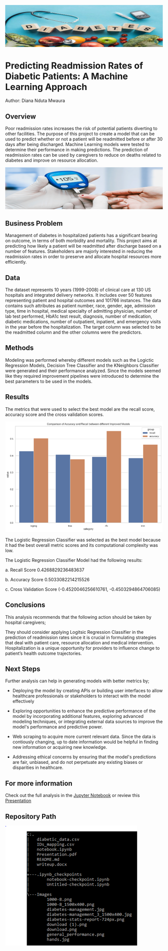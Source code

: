 
![blueprint](Images/diabetes-management_3_1500x400.jpg)


#  Predicting Readmission Rates of Diabetic Patients: A Machine Learning Approach
Author: Diana Nduta Mwaura

## Overview

Poor readmission rates increases the risk of potential patients diverting to other facilities. The purpose of this project to create a model that can be used to predict whether or not a patient will be readmitted before or after 30 days after being discharged. Machine Learning models were tested to determine their performance in making predictions. The prediction of readmission rates can be used by caregivers to reduce on deaths related to diabetes and improve on resource allocation.  

![blueprint](Images/1000-8_1500x400.png)

## Business Problem

Management of diabetes in hospitalized patients has a significant bearing on outcome, in terms of both morbidity and mortality. This project aims at predicting how likely a patient will be readmitted after discharge based on a number of features. Stakeholders are majorly interested in reducing the readmission rates in order to preserve and allocate hospital resources more efficiently.

## Data

The dataset represents 10 years (1999-2008) of clinical care at 130 US hospitals and integrated delivery networks. It includes over 50 features representing patient and hospital outcomes and 101766 instances. The data contains such attributes as patient number, race, gender, age, admission type, time in hospital, medical specialty of admitting physician, number of lab test performed, HbA1c test result, diagnosis, number of medication, diabetic medications, number of outpatient, inpatient, and emergency visits in the year before the hospitalization. The target column was selected to be the readmitted column and the other columns were the predictors.

## Methods

Modeling was performed whereby different models such as the Logictic Regression Models, Decision Tree Classifier and the KNeighbors Classifier were generated and their performance analyzed. Since the models seemed like they required improvement pipelines were introduced to determine the best parameters to be used in the models. 

## Results

The metrics that were used to select the best model are the recall score, accuracy score and the cross validation scores.

![blueprint](Images/general_performance.png)

The Logistic Regression Classifier was selected as the best model because it had the best overall metric scores and its computational complexity was low.

The Logistic Regression Classifier Model had the following results:

a. Recall Score            0.4268829236483637

b. Accuracy Score          0.5033082214215526

c. Cross Validation Score   (-0.4520046256610761, -0.4503294864706085)

## Conclusions

This analysis recommends that the following action should be taken by hospital caregivers;

They should consider applying Logitsic Regression Classifier in the prediction of readmission rates since it is crucial in formulating strategies that deal with patient care, resource allocation and medical intervention. Hospitalization is a unique opportunity for providers to influence change to patient’s health outcome trajectories.

## Next Steps

Further analysis can help in generating models with better metrics by;

-  Deploying the model by creating APIs or building user interfaces to allow healthcare professionals or stakeholders to interact with the model effectively

- Exploring opportunities to enhance the predictive performance of the model by incorporating additional features, exploring advanced modeling techniques, or integrating external data sources to improve the model's performance and predictive power.

- Web scraping to acquire more current relevant data. Since the data is contiously changing, up to date information would be helpful in finding new information or acquiring new knowledge.

- Addressing ethical concerns by ensuring that the model's predictions are fair, unbiased, and do not perpetuate any existing biases or disparities in healthcare.
        

## For more information

Check out the full analysis in the [Jupyter Notebook](https://github.com/DianaNduta/Predicting-Readmission-Rates-for-Diabetic-Patients/blob/master/notebook.ipynb) or review this [Presentation](https://github.com/DianaNduta/Predicting-Readmission-Rates-for-Diabetic-Patients/blob/master/Presentation.pdf)

## Repository Path

![blueprint](images/Capture.PNG)











